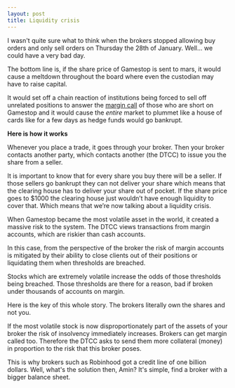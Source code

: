 ```yaml
---
layout: post
title: Liquidity crisis
---
```


I wasn't quite sure what to think when the brokers stopped allowing buy orders and only sell orders on Thursday the 28th of January. Well... we could have a very bad day.

The bottom line is, if the share price of Gamestop is sent to mars, it would cause a meltdown throughout the board where even the custodian may have to raise capital.

It would set off a chain reaction of institutions being forced to sell off unrelated positions to answer the [margin call](https://www.investopedia.com/terms/m/margincall.asp) of those who are short on Gamestop and it would cause the *entire* market to plummet like a house of cards like for a few days as hedge funds would go bankrupt.



**Here is how it works**

Whenever you place a trade, it goes through your broker. Then your broker contacts another party, which contacts another (the DTCC) to issue you the share from a seller.

It is important to know that for every share you buy there will be a seller. If those sellers go bankrupt they can not deliver your share which means that the clearing house has to deliver your share out of pocket. If the share price goes to $1000 the clearing house just wouldn’t have enough liquidity to cover that. Which means that we’re now talking about a liquidity crisis.

When Gamestop became the most volatile asset in the world, it created a massive risk to the system. The DTCC views transactions from margin accounts, which are riskier than cash accounts. 

In this case, from the perspective of the broker the risk of margin accounts is mitigated by their ability to close clients out of their positions or liquidating them when thresholds are breached.

Stocks which are extremely volatile increase the odds of those thresholds being breached.
Those thresholds are there for a reason, bad if broken under thousands of accounts on margin.

Here is the key of this whole story. The brokers literally own the shares and not you.

If the most volatile stock is now disproportionately part of the assets of your broker the risk of insolvency immediately increases. Brokers can get margin called too. Therefore the DTCC asks to send them more collateral (money) in proportion to the risk that this broker poses.

This is why brokers such as Robinhood got a credit line of one billion dollars. Well, what's the solution then, Amin? It's simple, find a broker with a bigger balance sheet.